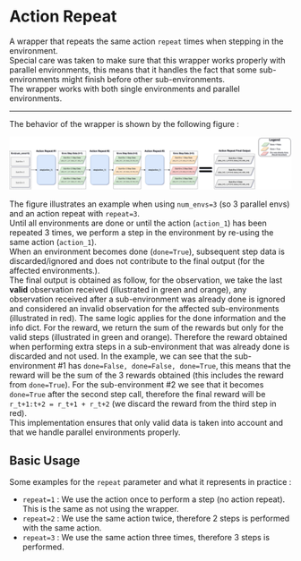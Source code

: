# Action Repeat

A wrapper that repeats the same action `repeat` times when stepping in the environment.  
Special care was taken to make sure that this wrapper works properly with parallel environments, this means that it handles the fact that some sub-environments might finish before other sub-environments.   
The wrapper works with both single environments and parallel environments.    

---

The behavior of the wrapper is shown by the following figure :   

<img src="images/action_repeat.svg"/>

The figure illustrates an example when using `num_envs=3` (so 3 parallel envs) and an action repeat with `repeat=3`.  
Until all environments are done or until the action (`action_1`) has been repeated 3 times, we perform a step in the environment by re-using the same action (`action_1`).  
When an environment becomes done (`done=True`), subsequent step data is discarded/ignored and does not contribute to the final output (for the affected environments.).   
The final output is obtained as follow, for the observation, we take the last **valid** observation received (illustrated in green and orange), any observation received after a sub-environment was already done is ignored and considered an invalid observation for the affected sub-environments (illustrated in red). The same logic applies for the done information and the info dict. For the reward, we return the sum of the rewards but only for the valid steps (illustrated in green and orange). Therefore the reward obtained when performing extra steps in a sub-environment that was already done is discarded and not used. In the example, we can see that the sub-environment #1 has `done=False, done=False, done=True`, this means that the reward will be the sum of the 3 rewards obtained (this includes the reward from `done=True`). For the sub-environment #2 we see that it becomes `done=True` after the second step call, therefore the final reward will be `r_t+1:t+2 = r_t+1 + r_t+2` (we discard the reward from the third step in red).  
This implementation ensures that only valid data is taken into account and that we handle parallel environments properly.  

## Basic Usage  
Some examples for the `repeat` parameter and what it represents in practice :   
- `repeat=1` : We use the action once to perform a step (no action repeat). This is the same as not using the wrapper.  
- `repeat=2` : We use the same action twice, therefore 2 steps is performed with the same action.  
- `repeat=3` : We use the same action three times, therefore 3 steps is performed.  

